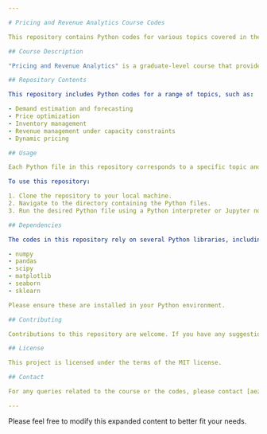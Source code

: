 ```yaml
---

# Pricing and Revenue Analytics Course Codes

This repository contains Python codes for various topics covered in the graduate course "Pricing and Revenue Analytics". These codes are intended to provide practical implementations of the theoretical concepts learned during the course.

## Course Description

"Pricing and Revenue Analytics" is a graduate-level course that provides students with a deep understanding of the principles and strategies of pricing and revenue optimization. Through the application of data analytics, statistics, and machine learning, students learn to solve complex pricing problems and develop effective revenue optimization strategies.

## Repository Contents

This repository includes Python codes for a range of topics, such as:

- Demand estimation and forecasting
- Price optimization
- Inventory management
- Revenue management under capacity constraints
- Dynamic pricing

## Usage

Each Python file in this repository corresponds to a specific topic and provides a clear, practical implementation of relevant methods or models. Users can run these files independently to see how each concept works.

To use this repository:

1. Clone the repository to your local machine.
2. Navigate to the directory containing the Python files.
3. Run the desired Python file using a Python interpreter or Jupyter notebook.

## Dependencies

The codes in this repository rely on several Python libraries, including:

- numpy
- pandas
- scipy
- matplotlib
- seaborn
- sklearn

Please ensure these are installed in your Python environment.

## Contributing

Contributions to this repository are welcome. If you have any suggestions or improvements, feel free to open an issue or create a pull request.

## License

This project is licensed under the terms of the MIT license.

## Contact

For any queries related to the course or the codes, please contact [aeziz@ivey.ca].

---
```


Please feel free to modify this expanded content to better fit your needs.

